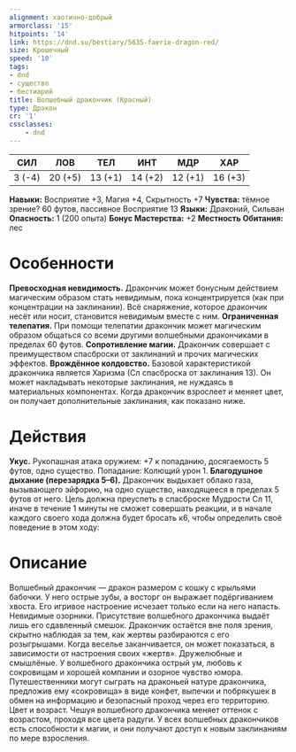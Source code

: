 ```yaml
---
alignment: хаотично-добрый
armorclass: '15'
hitpoints: '14'
link: https://dnd.su/bestiary/5635-faerie-dragon-red/
size: Крошечный
speed: '10'
tags:
- dnd
- существо
- бестиарий
title: Волшебный дракончик (Красный)
type: Дракон
cr: '1'
cssclasses:
    - dnd
---
```



| СИЛ | ЛОВ | ТЕЛ | ИНТ | МДР | ХАР |
|---|---|---|---|---|---|
| 3 (-4) | 20 (+5) | 13 (+1) | 14 (+2) | 12 (+1) | 16 (+3) |
**Навыки:** Восприятие +3, Магия +4, Скрытность +7
**Чувства:** тёмное зрение? 60 футов, пассивное Восприятие 13
**Языки:** Драконий, Сильван
**Опасность:** 1 (200 опыта)
**Бонус Мастерства:** +2
**Местность Обитания:** лес


# Особенности
**Превосходная невидимость.** Дракончик может бонусным действием магическим образом стать невидимым, пока концентрируется (как при концентрации на заклинании). Всё снаряжение, которое дракончик несёт или носит, становится невидимым вместе с ним.
**Ограниченная телепатия.** При помощи телепатии дракончик может магическим образом общаться со всеми другими волшебными дракончиками в пределах 60 футов.
**Сопротивление магии.** Дракончик совершает с преимуществом спасброски от заклинаний и прочих магических эффектов.
**Врождённое колдовство.** Базовой характеристикой дракончика является Харизма (Сл спасброска от заклинания 13). Он может накладывать некоторые заклинания, не нуждаясь в материальных компонентах. Когда дракончик взрослеет и меняет цвет, он получает дополнительные заклинания, как показано ниже.


# Действия
**Укус.** Рукопашная атака оружием: +7 к попаданию, досягаемость 5 футов, одно существо. Попадание: Колющий урон 1.
**Благодушное дыхание (перезарядка 5–6).** Дракончик выдыхает облако газа, вызывающего эйфорию, на одно существо, находящееся в пределах 5 футов от него. Цель должна преуспеть в спасброске Мудрости Сл 11, иначе в течение 1 минуты не сможет совершать реакции, и в начале каждого своего хода должна будет бросать к6, чтобы определить своё поведение в этом ходу:


# Описание
Волшебный дракончик — дракон размером с кошку с крыльями бабочки. У него острые зубы, а восторг он выражает подёргиванием хвоста. Его игривое настроение исчезает только если на него напасть. Невидимые озорники. Присутствие волшебного дракончика выдаёт лишь его сдавленный смешок. Дракончик остаётся вне поля зрения, скрытно наблюдая за тем, как жертвы разбираются с его розыгрышами. Когда веселье заканчивается, он может показаться, в зависимости от настроения своих «жертв». Дружелюбные и смышлёные. У волшебного дракончика острый ум, любовь к сокровищам и хорошей компании и озорное чувство юмора. Путешественники могут сыграть на драконьей натуре дракончика, предложив ему «сокровища» в виде конфет, выпечки и побрякушек в обмен на информацию и безопасный проход через его территорию. Цвет и возраст. Чешуя волшебного дракончика меняет оттенок с возрастом, проходя все цвета радуги. У всех волшебных дракончиков есть способности к магии, и они получают доступ к новым заклинаниям по мере взросления.